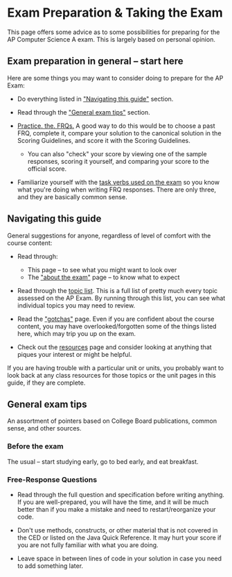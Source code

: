 # Exam Preparation & Taking the Exam

This page offers some advice as to some possibilities for preparing for the AP Computer Science A exam. This is largely based on personal opinion.

## Exam preparation in general – start here

Here are some things you may want to consider doing to prepare for the AP Exam:

* Do everything listed in ["Navigating this guide"](#navigating-this-guide) section.

* Read through the ["General exam tips"](#general-exam-tips) section.

* [Practice. the. FRQs.](../resources.md#frq) A good way to do this would be to choose a past FRQ, complete it, compare your solution to the canonical solution in the Scoring Guidelines, and score it with the Scoring Guidelines.
  * You can also "check" your score by viewing one of the sample responses, scoring it yourself, and comparing your score to the official score.

* Familiarize yourself with the [task verbs used on the exam](https://apstudents.collegeboard.org/courses/ap-computer-science-a/exam-tips) so you know what you're doing when writing FRQ responses. There are only three, and they are basically common sense.

## Navigating this guide

General suggestions for anyone, regardless of level of comfort with the course content:

* Read through:
  * This page – to see what you might want to look over
  * The ["about the exam"](about_the_exam.md) page – to know what to expect

* Read through the [topic list](topic_list.md). This is a full list of pretty much every topic assessed on the AP Exam. By running through this list, you can see what individual topics you may need to review.

* Read the ["gotchas"](gotchas.md) page. Even if you are confident about the course content, you may have overlooked/forgotten some of the things listed here, which may trip you up on the exam.

* Check out the [resources](../resources.md) page and consider looking at anything that piques your interest or might be helpful.

If you are having trouble with a particular unit or units, you probably want to look back at any class resources for those topics or the unit pages in this guide, if they are complete.

## General exam tips

An assortment of pointers based on College Board publications, common sense, and other sources.

### Before the exam

The usual – start studying early, go to bed early, and eat breakfast.

### Free-Response Questions

* Read through the full question and specification before writing anything. If you are well-prepared, you will have the time, and it will be much better than if you make a mistake and need to restart/reorganize your code.

* Don't use methods, constructs, or other material that is not covered in the CED or listed on the Java Quick Reference. It may hurt your score if you are not fully familiar with what you are doing.

* Leave space in between lines of code in your solution in case you need to add something later.
